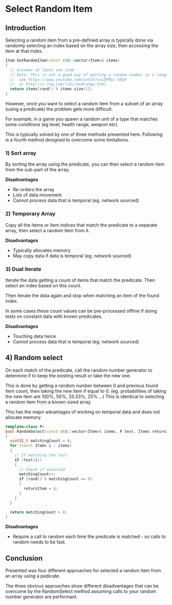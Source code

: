 # Select Random Item

## Introduction

Selecting a random item from a pre-defined array is typically done via randomly selecting an index based on the array size, then accessing the item at that index.

```c++
Item GetRandomItem(const std::vector<Item>& items)
{
  // Assumes at least one item - 
  // Note: This is not a good way of getting a random number in a range, but used for brevity. 
  //  see https://www.youtube.com/watch?v=LDPMpc-ENqY 
  //  or http://c-faq.com/lib/randrange.html
  return items[rand() % items.size()];
}
```
However, once you want to select a random item from a subset of an array (using a predicate) the problem gets more difficult.

For example, in a game you spawn a random unit of a type that matches some conditions (eg level, health range, weapon etc).

This is typically solved by one of three methods presented here. Following is a fourth method designed to overcome some limitations.

### 1) Sort array

By sorting the array using the predicate, you can then select a random item from the sub-part of the array.


**Disadvantages**
 - Re-orders the array
 - Lots of data movement
 - Cannot process data that is temporal (eg. network sourced)

### 2) Temporary Array

Copy all the items or item indices that match the predicate to a separate array, then select a random item from it.

**Disadvantages**
 - Typically allocates memory
 - May copy data if data is temporal (eg. network sourced)

### 3) Dual iterate

Iterate the data getting a count of items that match the predicate. Then select an index based on this count. 

Then iterate the data again and stop when matching an item of the found index.

In some cases these count values can be pre-processed offline if doing tests on constant data with known predicates.

**Disadvantages**
 - Touching data twice
 - Cannot process data that is temporal (eg. network sourced)

## 4) Random select

On each match of the predicate, call the random number generator to determine if to keep the existing result or take the new one.

This is done by getting a random number between 0 and previous found item count, then taking the new item if equal to 0. 
(eg. probabilities of taking the new item are 100%, 50%, 33.33%, 25% ...) This is identical to selecting a random item from a known sized array.

This has the major advantages of working on temporal data and does not allocate memory.

```c++
template<class P> 
bool RandomSelect(const std::vector<Item>& items, P test, Item& returnItem)
{
  uint32_t matchingCount = 0;
  for (const Item& i : items)
  {
    // If matching the test
    if (test(i))
    {
      // Check if selected
      matchingCount++;
      if (rand() % matchingCount == 0)
      {
        returnItem = i;
      }
    }
  }

  return matchingCount > 0;
}
```

**Disadvantages**
 - Require a call to random each time the predicate is matched - so calls to random needs to be fast.

## Conclusion

Presented was four different approaches for selected a random item from an array using a pedicate. 

The three obvious approaches show different disadvantages that can be overcome by the RandomSelect method assuming calls to your random number generator are performant. 
